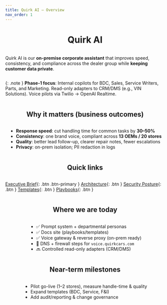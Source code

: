 ```yaml
---
title: Quirk AI — Overview
nav_order: 1
---
```


<!-- Home-page only: center the content text while keeping paragraphs/lists readable -->
<style>
  .home-center { text-align: center; }
  /* Keep blocks readable (left text) but center them as units */
  .home-center > * {
    max-width: 960px;
    margin-left: auto;
    margin-right: auto;
  }
  .home-center p,
  .home-center .note,
  .home-center ul,
  .home-center ol,
  .home-center pre,
  .home-center code,
  .home-center .highlighter-rouge {
    display: inline-block;
    text-align: left;
    width: auto;            /* shrink to content; still capped by max-width above */
  }
  /* Button row centers nicely */
  .home-center .btn { display: inline-block; }
</style>

<div class="home-center">

# Quirk AI

Quirk AI is our **on-premise corporate assistant** that improves speed, consistency, and compliance across the dealer group while **keeping customer data private**.

{: .note }
**Phase-1 focus**: Internal copilots for BDC, Sales, Service Writers, Parts, and Marketing. Read-only adapters to CRM/DMS (e.g., VIN Solutions). Voice pilots via Twilio → OpenAI Realtime.

## Why it matters (business outcomes)

- **Response speed**: cut handling time for common tasks by **30–50%**  
- **Consistency**: one brand voice, compliant across **13 OEMs / 20 stores**  
- **Quality**: better lead follow-up, clearer repair notes, fewer escalations  
- **Privacy**: on-prem isolation; PII redaction in logs

## Quick links
[Executive Brief](overview/exec.md){: .btn .btn-primary }
[Architecture](overview/architecture.md){: .btn }
[Security Posture](overview/security.md){: .btn }
[Templates](templates/){: .btn }
[Playbooks](playbooks/){: .btn }

## Where we are today

- ✅ Prompt system + departmental personas  
- ✅ Docs site (playbooks/templates)  
- ✅ Voice gateway & reverse proxy (on-prem ready)  
- 🔄 DNS + firewall steps for `voice.quirkcars.com`  
- 🔜 Controlled read-only adapters (CRM/DMS)

## Near-term milestones

- Pilot go-live (1–2 stores), measure handle-time & quality  
- Expand templates (BDC, Service, F&I)  
- Add audit/reporting & change governance

</div>
